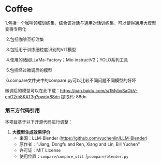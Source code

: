 # Coffee

​	1.包括一个咖啡领域训练集，综合该对话与通用对话训练集，可以使得通用大模型变得专用化

​	2.包括咖啡豆标注集

​	3.包括用于训练细粒度识别的VIT模型

​	4.使用的诸如LLaMa-Factory；Mix-instructV2；YOLO系列工具

​	5.包括经过微调后的模型

​	6.compare文件夹中的compare.py可以比较不同问题不同模型的好坏



微调后的模型可以在此下载：https://pan.baidu.com/s/1MybxSaOkV-cpO2rh8KAT3g?pwd=88dn 提取码: 88dn

### 第三方代码引用
本项目基于以下开源代码进行调整：

1. **大模型生成效果评价**  
   - 来源：LLM-Blender (https://github.com/yuchenlin/LLM-Blender)  
   - 原作者："Jiang, Dongfu and Ren, Xiang and Lin, Bill Yuchen"  
   - 许可证：MIT License  
   - 使用位置：`compare/compare_util` 与`compare/blender.py`